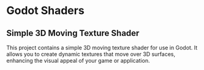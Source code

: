 # Godot Shaders

## Simple 3D Moving Texture Shader

This project contains a simple 3D moving texture shader for use in Godot. It allows you to create dynamic textures that move over 3D surfaces, enhancing the visual appeal of your game or application.
